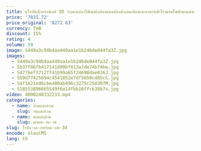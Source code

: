 ```yaml
---
title: ยุโรปอิเล็กทรอนิกส์ 3D จําลองเปลวไฟเตาผิงห้องนอนห้องนั่งเล่นเตียงและอาหารเช้าโรงแรมโซฟาตกแต่งเครื่องทําความร้อน
price: '7031.72'
price_original: '8272.63'
currency: THB
discount: 15%
rating: 4
volume: 59
image: S449a3c94b4aa449aa1e1b246de044fa3Z.jpg
images:
  - S449a3c94b4aa449aa1e1b246de044fa3Z.jpg
  - Sb37f06fb417141d99bf813a7de74b74bw.jpg
  - S4776ef3712ff41b99a65f24698dae836J.jpg
  - S59d77425694c4541852e7df5650cd85cC.jpg
  - S4f1621ed6cbe480ab496c3275c258307M.jpg
  - S18553896665549f6a14fbb16ffc638b7x.jpg
video: 4000248332233.mp4
categories:
  - name: บ้านและสวน
    slug: านและสวน
  - name: ตกแต่งบ้าน
    slug: ตกแต-งบ-าน
slug: โรปอ-เล-กทรอน-กส-3d
encode: olauCMS
lang: th
---
```

  